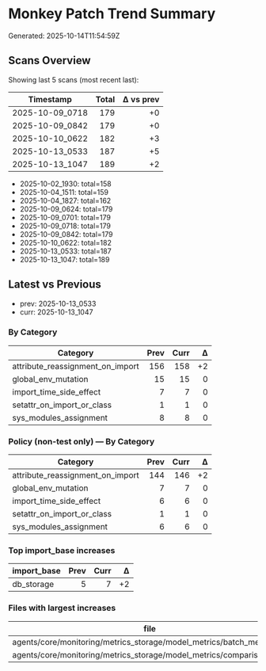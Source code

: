 # Monkey Patch Trend Summary

Generated: 2025-10-14T11:54:59Z

## Scans Overview

Showing last 5 scans (most recent last):

| Timestamp | Total | Δ vs prev |
|---|---:|---:|
| 2025-10-09_0718 | 179 | +0 |
| 2025-10-09_0842 | 179 | +0 |
| 2025-10-10_0622 | 182 | +3 |
| 2025-10-13_0533 | 187 | +5 |
| 2025-10-13_1047 | 189 | +2 |

- 2025-10-02_1930: total=158
- 2025-10-04_1511: total=159
- 2025-10-04_1827: total=162
- 2025-10-09_0624: total=179
- 2025-10-09_0701: total=179
- 2025-10-09_0718: total=179
- 2025-10-09_0842: total=179
- 2025-10-10_0622: total=182
- 2025-10-13_0533: total=187
- 2025-10-13_1047: total=189

## Latest vs Previous

- prev: 2025-10-13_0533
- curr: 2025-10-13_1047

### By Category
| Category | Prev | Curr | Δ |
|---|---:|---:|---:|
| attribute_reassignment_on_import | 156 | 158 | +2 |
| global_env_mutation | 15 | 15 | 0 |
| import_time_side_effect | 7 | 7 | 0 |
| setattr_on_import_or_class | 1 | 1 | 0 |
| sys_modules_assignment | 8 | 8 | 0 |

### Policy (non-test only) — By Category
| Category | Prev | Curr | Δ |
|---|---:|---:|---:|
| attribute_reassignment_on_import | 144 | 146 | +2 |
| global_env_mutation | 7 | 7 | 0 |
| import_time_side_effect | 6 | 6 | 0 |
| setattr_on_import_or_class | 1 | 1 | 0 |
| sys_modules_assignment | 6 | 6 | 0 |

### Top import_base increases
| import_base | Prev | Curr | Δ |
|---|---:|---:|---:|
| db_storage | 5 | 7 | +2 |

### Files with largest increases
| file | Prev | Curr | Δ |
|---|---:|---:|---:|
| agents/core/monitoring/metrics_storage/model_metrics/batch_metrics.py | 0 | 1 | +1 |
| agents/core/monitoring/metrics_storage/model_metrics/comparison.py | 0 | 1 | +1 |


